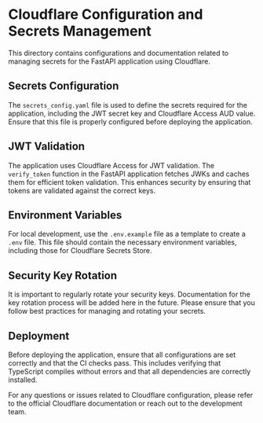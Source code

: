 # Cloudflare Configuration and Secrets Management

This directory contains configurations and documentation related to managing secrets for the FastAPI application using Cloudflare.

## Secrets Configuration

The `secrets_config.yaml` file is used to define the secrets required for the application, including the JWT secret key and Cloudflare Access AUD value. Ensure that this file is properly configured before deploying the application.

## JWT Validation

The application uses Cloudflare Access for JWT validation. The `verify_token` function in the FastAPI application fetches JWKs and caches them for efficient token validation. This enhances security by ensuring that tokens are validated against the correct keys.

## Environment Variables

For local development, use the `.env.example` file as a template to create a `.env` file. This file should contain the necessary environment variables, including those for Cloudflare Secrets Store.

## Security Key Rotation

It is important to regularly rotate your security keys. Documentation for the key rotation process will be added here in the future. Please ensure that you follow best practices for managing and rotating your secrets.

## Deployment

Before deploying the application, ensure that all configurations are set correctly and that the CI checks pass. This includes verifying that TypeScript compiles without errors and that all dependencies are correctly installed.

For any questions or issues related to Cloudflare configuration, please refer to the official Cloudflare documentation or reach out to the development team.